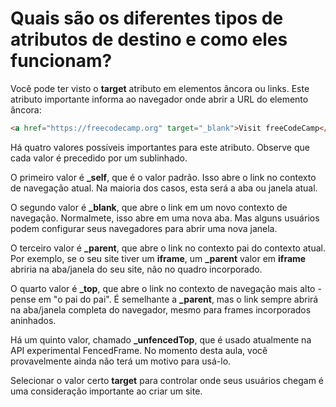 # Quais são os diferentes tipos de atributos de destino e como eles funcionam?

Você pode ter visto o **target** atributo em elementos âncora ou links. Este atributo importante informa ao navegador onde abrir a URL do elemento âncora:

```html
<a href="https://freecodecamp.org" target="_blank">Visit freeCodeCamp</a>
```
Há quatro valores possíveis importantes para este atributo. Observe que cada valor é precedido por um sublinhado.

O primeiro valor é **_self**, que é o valor padrão. Isso abre o link no contexto de navegação atual. Na maioria dos casos, esta será a aba ou janela atual.

O segundo valor é **_blank**, que abre o link em um novo contexto de navegação. Normalmete, isso abre em uma nova aba. Mas alguns usuários podem configurar seus navegadores para abrir uma nova janela.

O terceiro valor é **_parent**, que abre o link no contexto pai do contexto atual. Por exemplo, se o seu site tiver um **iframe**, um **_parent** valor em **iframe** abriria na aba/janela do seu site, não no quadro incorporado.

O quarto valor é **_top**, que abre o link no contexto de navegação mais alto - pense em "o pai do pai". É semelhante a **_parent**, mas o link sempre abrirá na aba/janela completa do navegador, mesmo para frames incorporados aninhados.

Há um quinto valor, chamado **_unfencedTop**, que é usado atualmente na API experimental FencedFrame. No momento desta aula, você provavelmente ainda não terá um motivo para usá-lo.

Selecionar o valor certo **target** para controlar onde seus usuários chegam é uma consideração importante ao criar um site.